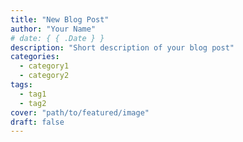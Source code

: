 ```yaml
---
title: "New Blog Post"
author: "Your Name"
# date: { { .Date } }
description: "Short description of your blog post"
categories:
  - category1
  - category2
tags:
  - tag1
  - tag2
cover: "path/to/featured/image"
draft: false
---
```

